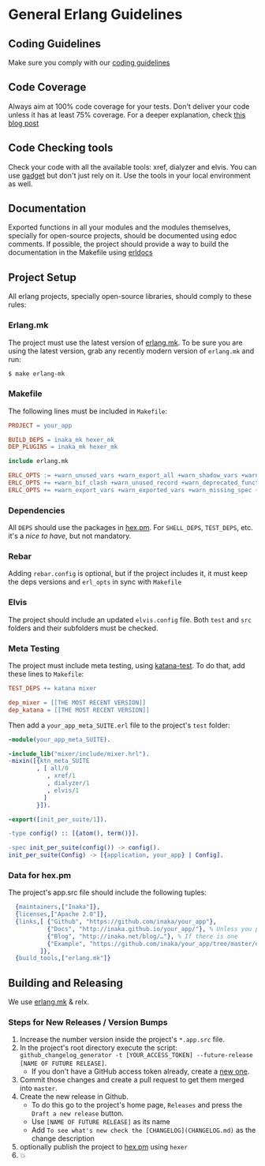 # General Erlang Guidelines

## Coding Guidelines
 Make sure you comply with our [coding guidelines](http://github.com/inaka/erlang_guidelines)

##	Code Coverage
 Always aim at 100% code coverage for your tests.
 Don't deliver your code unless it has at least 75% coverage.
 For a deeper explanation, check [this blog post](http://inaka.net/blog/2015/02/24/test-exceptions/)

##	Code Checking tools
 Check your code with all the available tools: xref, dialyzer and elvis. You can use [gadget](http://gadget.inakalabs.com) but don't just rely on it. Use the tools in your local environment as well.

##	Documentation
 Exported functions in all your modules and the modules themselves, specially for open-source projects, should be documented using edoc comments. If possible, the project should provide a way to build the documentation in the Makefile using [erldocs](http://github.com/erldocs/erldocs)

## Project Setup
All erlang projects, specially open-source libraries, should comply to these rules:

### Erlang.mk
The project must use the latest version of [erlang.mk](http://github.com/ninenines/erlang.mk).
To be sure you are using the latest version, grab any recently modern version of `erlang.mk` and run:
```bash
$ make erlang-mk
```

### Makefile
The following lines must be included in `Makefile`:
```Makefile
PROJECT = your_app

BUILD_DEPS = inaka_mk hexer_mk
DEP_PLUGINS = inaka_mk hexer_mk

include erlang.mk

ERLC_OPTS := +warn_unused_vars +warn_export_all +warn_shadow_vars +warn_unused_import +warn_unused_function
ERLC_OPTS += +warn_bif_clash +warn_unused_record +warn_deprecated_function +warn_obsolete_guard +strict_validation
ERLC_OPTS += +warn_export_vars +warn_exported_vars +warn_missing_spec +warn_untyped_record +debug_info
```

### Dependencies
All `DEPS` should use the packages in [hex.pm](http://hex.pm). For `SHELL_DEPS`, `TEST_DEPS`, etc. it's a _nice to have_, but not mandatory.

### Rebar
Adding `rebar.config` is optional, but if the project includes it, it must keep the deps versions and `erl_opts` in sync with `Makefile`

### Elvis
The project should include an updated `elvis.config` file. Both `test` and `src` folders and their subfolders must be checked.

### Meta Testing
The project must include meta testing, using [katana-test](http://github.com/inaka/katana-test).
To do that, add these lines to `Makefile`:

```Makefile
TEST_DEPS += katana mixer

dep_mixer = [[THE MOST RECENT VERSION]]
dep_katana = [[THE MOST RECENT VERSION]]
```

Then add a `your_app_meta_SUITE.erl` file to the project's `test` folder:

```erlang
-module(your_app_meta_SUITE).

-include_lib("mixer/include/mixer.hrl").
-mixin([{ktn_meta_SUITE
        , [ all/0
           , xref/1
           , dialyzer/1
           , elvis/1
          ]
        }]).

-export([init_per_suite/1]).

-type config() :: [{atom(), term()}].

-spec init_per_suite(config()) -> config().
init_per_suite(Config) -> [{application, your_app} | Config].
```

### Data for hex.pm
The project's app.src file should include the following tuples:
```erlang
  {maintainers,["Inaka"]},
  {licenses,["Apache 2.0"]},
  {links,[ {"Github", "https://github.com/inaka/your_app"},
           {"Docs", "http://inaka.github.io/your_app/"}, % Unless you publish the docs directly on hex.pm
           {"Blog", "http://inaka.net/blog/…"}, % If there is one
           {"Example", "https://github.com/inaka/your_app/tree/master/example"} % If there is one
         ]},
  {build_tools,["erlang.mk"]}
```

##  Building and Releasing
  We use [erlang.mk](http://github.com/ninenines/erlang.mk) & relx.

### Steps for New Releases / Version Bumps
   1. Increase the number version inside the project's `*.app.src` file.
   2. In the project's root directory execute the script:
   `github_changelog_generator -t [YOUR_ACCESS_TOKEN] --future-release [NAME OF FUTURE RELEASE]`.
      * If you don't have a GitHub access token already, create a [new one](https://github.com/settings/tokens).
   3. Commit those changes and create a pull request to get them merged into `master`.
   4. Create the new release in Github.
      * To do this go to the project's home page, `Releases` and press the `Draft a new release` button.
      * Use `[NAME OF FUTURE RELEASE]` as its name
      * Add `To see what's new check the [CHANGELOG](CHANGELOG.md)` as the change description
   5. optionally publish the project to [hex.pm](http://hex.pm) using `hexer`
   6. :boom:
